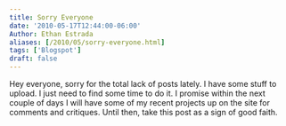 ```yaml
---
title: Sorry Everyone
date: '2010-05-17T12:44:00-06:00'
Author: Ethan Estrada
aliases: [/2010/05/sorry-everyone.html]
tags: ['Blogspot']
draft: false
---
```


Hey everyone, sorry for the total lack of posts lately.
I have some stuff to upload.
I just need to find some time to do it.
I promise within the next couple of days
I will have some of my recent projects up on the site for comments and critiques.
Until then, take this post as a sign of good faith.
